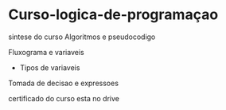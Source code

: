 # Curso-logica-de-programaçao

sintese do curso
Algoritmos e pseudocodigo

Fluxograma e variaveis

- Tipos de variaveis

Tomada de decisao e expressoes

certificado do curso esta no drive
